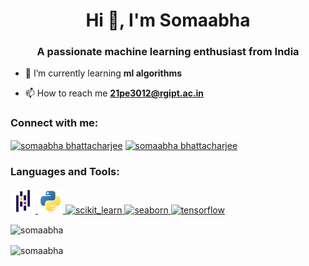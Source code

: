 <h1 align="center">Hi 👋, I'm Somaabha</h1>
<h3 align="center">A passionate machine learning enthusiast from India</h3>

- 🌱 I’m currently learning **ml algorithms**

- 📫 How to reach me **21pe3012@rgipt.ac.in**

<h3 align="left">Connect with me:</h3>
<p align="left">
<a href="https://linkedin.com/in/somaabha bhattacharjee" target="blank"><img align="center" src="https://raw.githubusercontent.com/rahuldkjain/github-profile-readme-generator/master/src/images/icons/Social/linked-in-alt.svg" alt="somaabha bhattacharjee" height="30" width="40" /></a>
<a href="https://kaggle.com/somaabha bhattacharjee" target="blank"><img align="center" src="https://raw.githubusercontent.com/rahuldkjain/github-profile-readme-generator/master/src/images/icons/Social/kaggle.svg" alt="somaabha bhattacharjee" height="30" width="40" /></a>
</p>

<h3 align="left">Languages and Tools:</h3>
<p align="left"> <a href="https://pandas.pydata.org/" target="_blank" rel="noreferrer"> <img src="https://raw.githubusercontent.com/devicons/devicon/2ae2a900d2f041da66e950e4d48052658d850630/icons/pandas/pandas-original.svg" alt="pandas" width="40" height="40"/> </a> <a href="https://www.python.org" target="_blank" rel="noreferrer"> <img src="https://raw.githubusercontent.com/devicons/devicon/master/icons/python/python-original.svg" alt="python" width="40" height="40"/> </a> <a href="https://scikit-learn.org/" target="_blank" rel="noreferrer"> <img src="https://upload.wikimedia.org/wikipedia/commons/0/05/Scikit_learn_logo_small.svg" alt="scikit_learn" width="40" height="40"/> </a> <a href="https://seaborn.pydata.org/" target="_blank" rel="noreferrer"> <img src="https://seaborn.pydata.org/_images/logo-mark-lightbg.svg" alt="seaborn" width="40" height="40"/> </a> <a href="https://www.tensorflow.org" target="_blank" rel="noreferrer"> <img src="https://www.vectorlogo.zone/logos/tensorflow/tensorflow-icon.svg" alt="tensorflow" width="40" height="40"/> </a> </p>

<p><img align="center" src="https://github-readme-stats.vercel.app/api/top-langs?username=somaabha&show_icons=true&locale=en&layout=compact" alt="somaabha" /></p>

<p><img align="center" src="https://github-readme-streak-stats.herokuapp.com/?user=somaabha&" alt="somaabha" /></p>
